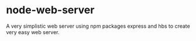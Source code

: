 # node-web-server

A very simplistic web server using npm packages express and hbs to create very easy web server. 
